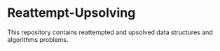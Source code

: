 # Reattempt-Upsolving
This repository contains reattempted and upsolved data structures and algorithms problems.
